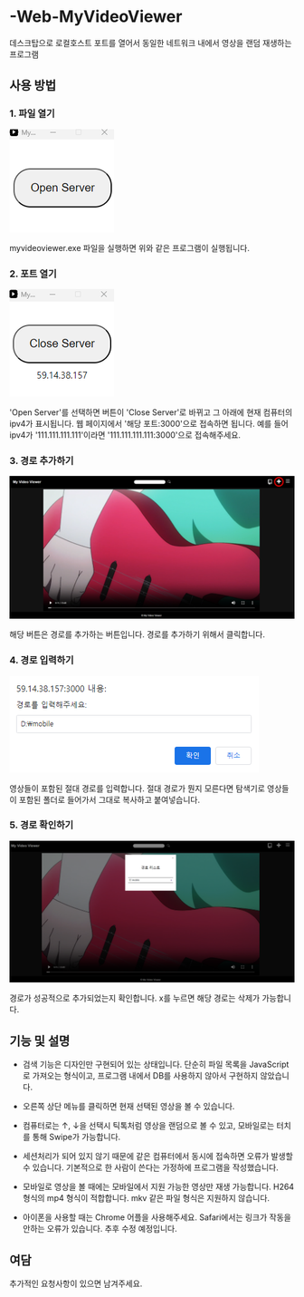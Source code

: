 # -Web-MyVideoViewer
데스크탑으로 로컬호스트 포트를 열어서 동일한 네트워크 내에서 영상을 랜덤 재생하는 프로그램

## 사용 방법
### **1. 파일 열기**

![파일 열기](./screenshots/1.png)

myvideoviewer.exe 파일을 실행하면 위와 같은 프로그램이 실행됩니다.

### **2. 포트 열기**

![포트 열기](./screenshots/2.png)

'Open Server'를 선택하면 버튼이 'Close Server'로 바뀌고 그 아래에 현재 컴퓨터의 ipv4가 표시됩니다. 웹 페이지에서 '해당 포트:3000'으로 접속하면 됩니다. 예를 들어 ipv4가 '111.111.111.111'이라면 '111.111.111.111:3000'으로 접속해주세요.

### **3. 경로 추가하기**

![경로 추가하기](./screenshots/3_1.png)

해당 버튼은 경로를 추가하는 버튼입니다. 경로를 추가하기 위해서 클릭합니다.

### **4. 경로 입력하기**

![경로 입력하기](./screenshots/4.png)

영상들이 포함된 절대 경로를 입력합니다. 절대 경로가 뭔지 모른다면 탐색기로 영상들이 포함된 폴더로 들어가서 그대로 복사하고 붙여넣습니다.

### **5. 경로 확인하기**

![경로 확인하기](./screenshots/5.png)

경로가 성공적으로 추가되었는지 확인합니다. x를 누르면 해당 경로는 삭제가 가능합니다.

## 기능 및 설명

* 검색 기능은 디자인만 구현되어 있는 상태입니다. 단순히 파일 목록을 JavaScript로 가져오는 형식이고, 프로그램 내에서 DB를 사용하지 않아서 구현하지 않았습니다.

* 오른쪽 상단 메뉴를 클릭하면 현재 선택된 영상을 볼 수 있습니다.

* 컴퓨터로는 ↑, ↓을 선택시 틱톡처럼 영상을 랜덤으로 볼 수 있고, 모바일로는 터치를 통해 Swipe가 가능합니다. 

* 세션처리가 되어 있지 않기 때문에 같은 컴퓨터에서 동시에 접속하면 오류가 발생할 수 있습니다. 기본적으로 한 사람이 쓴다는 가정하에 프로그램을 작성했습니다.

* 모바일로 영상을 볼 때에는 모바일에서 지원 가능한 영상만 재생 가능합니다. H264 형식의 mp4 형식이 적합합니다. mkv 같은 파일 형식은 지원하지 않습니다.

* 아이폰을 사용할 때는 Chrome 어플을 사용해주세요. Safari에서는 링크가 작동을 안하는 오류가 있습니다. 추후 수정 예정입니다.

## 여담

추가적인 요청사항이 있으면 남겨주세요.